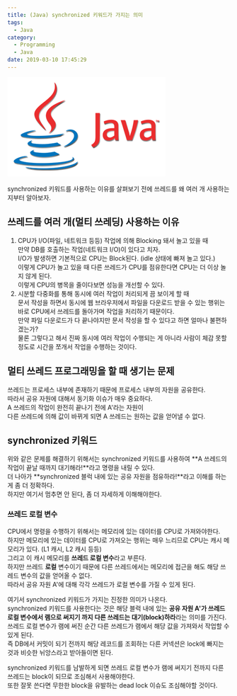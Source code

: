 ```yaml
---
title: (Java) synchronized 키워드가 가지는 의미
tags:
  - Java
category:
  - Programming
  - Java
date: 2019-03-10 17:45:29
---
```


![](java-synchronized-note/thumb.png)

synchronized 키워드를 사용하는 이유를 살펴보기 전에 쓰레드를 왜 여러 개 사용하는지부터 알아보자.  

## 쓰레드를 여러 개(멀티 쓰레딩) 사용하는 이유
1. CPU가 I/O(파일, 네트워크 등등) 작업에 의해 Blocking 돼서 놀고 있을 때   
만약 DB를 호출하는 작업(네트워크 I/O)이 있다고 치자.  
I/O가 발생하면 기본적으로 CPU는 Block된다. (idle 상태에 빠져 놀고 있다.)  
이렇게 CPU가 놀고 있을 때 다른 쓰레드가 CPU를 점유한다면 CPU는 더 이상 놀지 않게 된다.  
이렇게 CPU의 병목을 줄이다보면 성능을 개선할 수 있다.
1. 시분할 다중화를 통해 동시에 여러 작업이 처리되게 끔 보이게 할 때  
문서 작성을 하면서 동시에 웹 브라우저에서 파일을 다운로드 받을 수 있는 행위는 바로 CPU에서 쓰레드를 돌아가며 작업을 처리하기 때문이다.  
만약 파일 다운로드가 다 끝나야지만 문서 작성을 할 수 있다고 하면 얼마나 불편하겠는가?  
물론 그렇다고 해서 진짜 동시에 여러 작업이 수행되는 게 아니라 사람이 체감 못할 정도로 시간을 쪼개서 작업을 수행하는 것이다. 

## 멀티 쓰레드 프로그래밍을 할 때 생기는 문제
쓰레드는 프로세스 내부에 존재하기 때문에 프로세스 내부의 자원을 공유한다.  
따라서 공유 자원에 대해서 동기화 이슈가 매우 중요하다.  
A 쓰레드의 작업이 완전히 끝나기 전에 A'라는 자원이  
다른 쓰레드에 의해 값이 바뀌게 되면 A 쓰레드는 원하는 값을 얻어낼 수 없다.

## synchronized 키워드
위와 같은 문제를 해결하기 위해서는 synchronized 키워드를 사용하여 **A 쓰레드의 작업이 끝날 때까지 대기해라!**라고 명령을 내릴 수 있다.  
더 나아가 **synchronized 블럭 내에 있는 공유 자원을 점유하라!**라고 이해를 하는 게 좀 더 정확하다.  
하지만 여기서 멈추면 안 된다, 좀 더 자세하게 이해해야한다.  

### 쓰레드 로컬 변수
CPU에서 명령을 수행하기 위해서는 메모리에 있는 데이터를 CPU로 가져와야한다.  
하지만 메모리에 있는 데이터를 CPU로 가져오는 행위는 매우 느리므로 CPU는 캐시 메모리가 있다. (L1 캐시, L2 캐시 등등)  
그리고 이 캐시 메모리를 **쓰레드 로컬 변수**라고 부른다.  
하지만 쓰레드 **로컬** 변수이기 때문에 다른 쓰레드에서는 메모리에 접근을 해도 해당 쓰레드 변수의 값을 얻어올 수 없다.  
따라서 공유 자원 A'에 대해 각각 쓰레드가 로컬 변수를 가질 수 있게 된다.

여기서 synchronized 키워드가 가지는 진정한 의미가 나온다.  
synchronized 키워드를 사용한다는 것은 해당 블럭 내에 있는 
**공유 자원 A'가 쓰레드 로컬 변수에서 램으로 써지기 까지 다른 쓰레드는 대기(block)하라**라는 의미를 가진다.  
쓰레드 로컬 변수가 램에 써진 순간 다른 쓰레드가 램에서 해당 값을 가져와서 작업할 수 있게 된다.  
즉 DB에서 커밋이 되기 전까지 해당 레코드를 조회하는 다른 커넥션은 lock에 빠지는 것과 비슷한 뉘앙스라고 받아들이면 된다.

synchronized 키워드를 남발하게 되면 쓰레드 로컬 변수가 램에 써지기 전까지 다른 쓰레드는 block이 되므로 조심해서 사용해야한다.  
또한 잘못 쓴다면 무한한 block을 유발하는 dead lock 이슈도 조심해야할 것이다. 